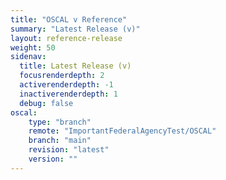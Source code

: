 ```yaml
---
title: "OSCAL v Reference"
summary: "Latest Release (v)"
layout: reference-release
weight: 50
sidenav:
  title: Latest Release (v)
  focusrenderdepth: 2
  activerenderdepth: -1
  inactiverenderdepth: 1
  debug: false
oscal:
    type: "branch"
    remote: "ImportantFederalAgencyTest/OSCAL"
    branch: "main"
    revision: "latest"
    version: ""
---
```

